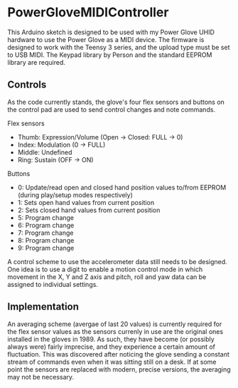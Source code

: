# PowerGloveMIDIController

This Arduino sketch is designed to be used with my Power Glove UHID hardware to use the Power Glove as a MIDI device. The firmware is designed to work with the Teensy 3 series, and the upload type must be set to USB MIDI. The Keypad library by Person and the standard EEPROM library are required.

## Controls
As the code currently stands, the glove's four flex sensors and buttons on the control pad are used to send control changes and note commands.

Flex sensors
- Thumb: Expression/Volume (Open -> Closed: FULL -> 0)
- Index: Modulation (0 -> FULL)
- Middle: Undefined
- Ring: Sustain (OFF -> ON)

Buttons
- 0: Update/read open and closed hand position values to/from EEPROM (during play/setup modes respectively)
- 1: Sets open hand values from current position
- 2: Sets closed hand values from current position
- 5: Program change
- 6: Program change
- 7: Program change
- 8: Program change
- 9: Program change

A control scheme to use the accelerometer data still needs to be designed. One idea is to use a digit to enable a motion control mode in which movement in the X, Y and Z axis and pitch, roll and yaw data can be assigned to individual settings.

## Implementation
An averaging scheme (avergae of last 20 values) is currently required for the flex sensor values as the sensors currenly in use are the original ones installed in the gloves in 1989. As such, they have become (or possibly always were) fairly imprecise, and they experience a certain amount of fluctuation. This was discovered after noticing the glove sending a constant stream of commands even when it was sitting still on a desk. If at some point the sensors are replaced with modern, precise versions, the averaging may not be necessary.
